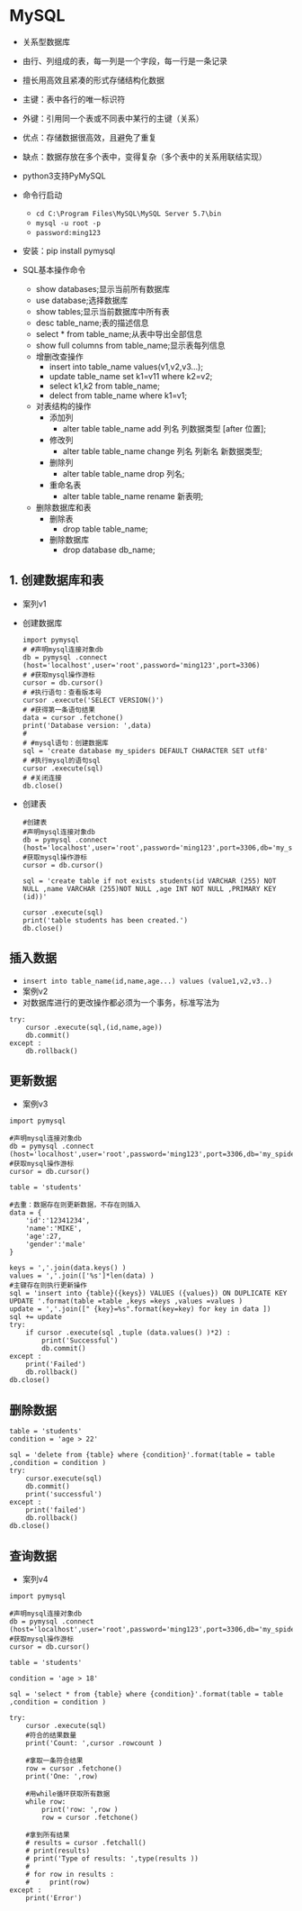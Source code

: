 # MySQL
- 关系型数据库
- 由行、列组成的表，每一列是一个字段，每一行是一条记录
- 擅长用高效且紧凑的形式存储结构化数据
- 主键：表中各行的唯一标识符
- 外键：引用同一个表或不同表中某行的主键（关系）
- 优点：存储数据很高效，且避免了重复
- 缺点：数据存放在多个表中，变得复杂（多个表中的关系用联结实现）

- python3支持PyMySQL
- 命令行启动
    - `cd C:\Program Files\MySQL\MySQL Server 5.7\bin`
    - `mysql -u root -p`
    - `password:ming123`
- 安装：pip install pymysql

- SQL基本操作命令
    - show databases;显示当前所有数据库
    - use database;选择数据库
    - show tables;显示当前数据库中所有表
    - desc table_name;表的描述信息
    - select * from table_name;从表中导出全部信息
    - show full columns from table_name;显示表每列信息
    - 增删改查操作
        - insert into table_name values(v1,v2,v3...);
        - update table_name set k1=v11 where k2=v2;
        - select k1,k2 from table_name;
        - delect from table_name where k1=v1;
    - 对表结构的操作
        - 添加列
            - alter table table_name add 列名 列数据类型 [after 位置];
        - 修改列
            - alter table table_name change 列名 列新名 新数据类型; 
        - 删除列
            - alter table table_name drop 列名;
        - 重命名表
            - alter table table_name rename 新表明;
    - 删除数据库和表
        - 删除表
            - drop table table_name;
        - 删除数据库
            - drop database db_name;
    

## 1. 创建数据库和表
- 案列v1
- 创建数据库
    ```cython
    import pymysql 
    # #声明mysql连接对象db
    db = pymysql .connect (host='localhost',user='root',password='ming123',port=3306)
    # #获取mysql操作游标
    cursor = db.cursor()
    # #执行语句：查看版本号
    cursor .execute('SELECT VERSION()')
    # #获得第一条语句结果
    data = cursor .fetchone()
    print('Database version: ',data)
    #
    # #mysql语句：创建数据库
    sql = 'create database my_spiders DEFAULT CHARACTER SET utf8'
    # #执行mysql的语句sql
    cursor .execute(sql)
    # #关闭连接
    db.close()
    ```

- 创建表
    ```
    #创建表
    #声明mysql连接对象db
    db = pymysql .connect (host='localhost',user='root',password='ming123',port=3306,db='my_spiders')
    #获取mysql操作游标
    cursor = db.cursor()

    sql = 'create table if not exists students(id VARCHAR (255) NOT NULL ,name VARCHAR (255)NOT NULL ,age INT NOT NULL ,PRIMARY KEY (id))'

    cursor .execute(sql)
    print('table students has been created.')
    db.close()
    ```

## 插入数据
- `insert into table_name(id,name,age...) values (value1,v2,v3..)`
- 案例v2
- 对数据库进行的更改操作都必须为一个事务，标准写法为
```cython
try:
    cursor .execute(sql,(id,name,age))
    db.commit() 
except :
    db.rollback()
```

## 更新数据
- 案例v3
```cython
import pymysql

#声明mysql连接对象db
db = pymysql .connect (host='localhost',user='root',password='ming123',port=3306,db='my_spiders')
#获取mysql操作游标
cursor = db.cursor()

table = 'students'

#去重：数据存在则更新数据，不存在则插入
data = {
    'id':'12341234',
    'name':'MIKE',
    'age':27,
    'gender':'male'
}

keys = ','.join(data.keys() )
values = ','.join(['%s']*len(data) )
#主键存在则执行更新操作
sql = 'insert into {table}({keys}) VALUES ({values}) ON DUPLICATE KEY UPDATE '.format(table =table ,keys =keys ,values =values )
update = ','.join([" {key}=%s".format(key=key) for key in data ])
sql += update
try:
    if cursor .execute(sql ,tuple (data.values() )*2) :
        print('Successful')
        db.commit()
except :
    print('Failed')
    db.rollback()
db.close()
```

## 删除数据
```cython
table = 'students'
condition = 'age > 22'

sql = 'delete from {table} where {condition}'.format(table = table ,condition = condition ) 
try:
    cursor.execute(sql)
    db.commit()
    print('successful')
except :
    print('failed')
    db.rollback()
db.close()  
```

## 查询数据
- 案列v4
```cython
import pymysql

#声明mysql连接对象db
db = pymysql .connect (host='localhost',user='root',password='ming123',port=3306,db='my_spiders')
#获取mysql操作游标
cursor = db.cursor()

table = 'students'

condition = 'age > 18'

sql = 'select * from {table} where {condition}'.format(table = table ,condition = condition )

try:
    cursor .execute(sql)
    #符合的结果数量
    print('Count: ',cursor .rowcount )

    #拿取一条符合结果
    row = cursor .fetchone()
    print('One: ',row)

    #用while循环获取所有数据
    while row:
        print('row: ',row )
        row = cursor .fetchone()

    #拿到所有结果
    # results = cursor .fetchall()
    # print(results)
    # print('Type of results: ',type(results ))
    #
    # for row in results :
    #     print(row)
except :
    print('Error')
```